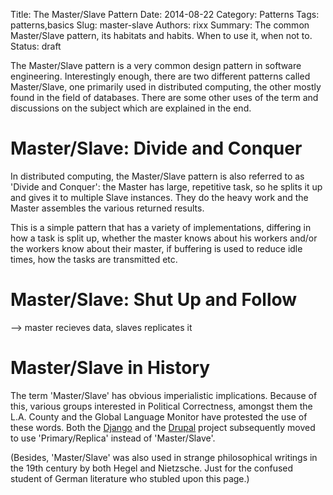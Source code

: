 Title: The Master/Slave Pattern
Date:   2014-08-22
Category: Patterns
Tags: patterns,basics
Slug: master-slave
Authors: rixx
Summary: The common Master/Slave pattern, its habitats and habits. When to use it, when not to.
Status: draft

The Master/Slave pattern is a very common design pattern in software engineering. Interestingly enough, there are two different patterns called Master/Slave, one primarily used in distributed computing, the other mostly found in the field of databases. There are some other uses of the term and discussions on the subject which are explained in the end.

# Master/Slave: Divide and Conquer

In distributed computing, the Master/Slave pattern is also referred to as 'Divide and Conquer': the Master has large, repetitive task, so he splits it up and gives it to multiple Slave instances. They do the heavy work and the Master assembles the various returned results.

This is a simple pattern that has a variety of implementations, differing in how a task is split up, whether the master knows about his workers and/or the workers know about their master, if buffering is used to reduce idle times, how the tasks are transmitted etc.

# Master/Slave: Shut Up and Follow

--> master recieves data, slaves replicates it

# Master/Slave in History

The term 'Master/Slave' has obvious imperialistic implications. Because of this, various groups interested in Political Correctness, amongst them the L.A. County and the Global Language Monitor have protested the use of these words. Both the [Django](https://github.com/django/django/pull/2694#discussion_r12865261) and the [Drupal](https://www.drupal.org/node/2275877) project subsequently moved to use 'Primary/Replica' instead of 'Master/Slave'.

(Besides, 'Master/Slave' was also used in strange philosophical writings in the 19th century by both Hegel and Nietzsche. Just for the confused student of German literature who stubled upon this page.)


